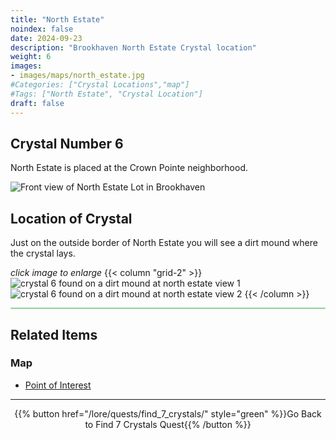 ```yaml
---
title: "North Estate"
noindex: false
date: 2024-09-23
description: "Brookhaven North Estate Crystal location"
weight: 6
images:
- images/maps/north_estate.jpg
#Categories: ["Crystal Locations","map"]
#Tags: ["North Estate", "Crystal Location"]
draft: false
--- 
```


## Crystal Number 6

North Estate is placed at the Crown Pointe neighborhood. 

![Front view of North Estate Lot in Brookhaven](/images/maps/north_estate.jpg?width=400px)

## Location of Crystal

Just on the outside border of North Estate you will see a dirt mound where the crystal lays.

_click image to enlarge_
{{< column "grid-2" >}}
![crystal 6 found on a dirt mound at north estate view 1](/images/maps/crystals/crystal_6_on_dirt_mound_at_north_estate_1.png)
![crystal 6 found on a dirt mound at north estate view 2](/images/maps/crystals/crystal_6_on_dirt_mound_at_north_estate_2.png)
{{< /column >}}

<hr style="background-color: #28b44c" size=8>

## Related Items

### Map

- [Point of Interest](/map/poi/north-estate)

---

<div align="center">{{% button href="/lore/quests/find_7_crystals/" style="green" %}}Go Back to Find 7 Crystals Quest{{% /button %}}</div>

